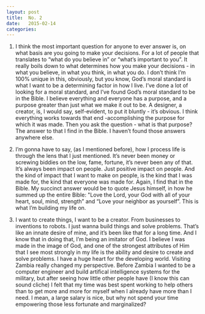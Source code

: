 ```yaml
---
layout: post
title:  No. 2
date:   2015-02-14
categories: 
---
```


1. I think the most important question for anyone to ever answer is, on what basis are you going to make your decisions. For a lot of people that translates to “what do you believe in” or “what’s important to you”. It really boils down to what determines how you make your decisions - in what you believe, in what you think, in what you do. I don’t think I’m 100% unique in this, obviously, but you know, God’s moral standard is what I want to be a determining factor in how I live. I’ve done a lot of looking for a moral standard, and I’ve found God’s moral standard to be in the Bible. I believe everything and everyone has a purpose, and a purpose greater than just what we make it out to be. A designer, a creator, is, I would say, self-evident, to put it bluntly - it’s obvious. I think everything works towards that end -accomplishing the purpose for which it was made. Then you ask the question - what is that purpose? The answer to that I find in the Bible. I haven’t found those answers anywhere else.

2. I’m gonna have to say, (as I mentioned before), how I process life is through the lens that I just mentioned. It’s never been money or screwing biddies on the low, fame, fortune, it’s never been any of that. It’s always been impact on people. Just positive impact on people. And the kind of impact that I want to make on people, is the kind that I was made for, the kind that everyone was made for. Again, I find that in the Bible. My succinct answer would be to quote Jesus himself, in how he summed up the entire Bible: "Love the Lord, your God with all of your heart, soul, mind, strength” and “Love your neighbor as yourself”. This is what I’m building my life on.

3. I want to create things, I want to be a creator. From businesses to inventions to robots. I just wanna build things and solve problems. That’s like an innate desire of mine, and it’s been like that for a long time. And I know that in doing that, I’m being an imitator of God. I believe I was made in the image of God, and one of the strongest attributes of Him that I see most strongly in my life is the ability and desire to create and solve problems. I have a huge heart for the developing world. Visiting Zambia really changed my perspective. Before Zambia I wanted to be a computer engineer and build artifical intelligence systems for the military, but after seeing how little other people have (I know this can sound cliche) I felt that my time was best spent working to help others than to get more and more for myself when I already have more than I need. I mean, a large salary is nice, but why not spend your time empowering those less fortunate and marginalized?